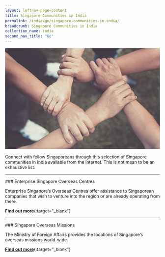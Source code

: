 ```yaml
---
layout: leftnav-page-content
title: Singapore Communities in India
permalink: /india/go/singapore-communities-in-india/
breadcrumb: Singapore Communities in India
collection_name: india
second_nav_title: "Go"
---
```


![banner-singapore-communities-in-india](\images\china\sg-communities-new.jpg)

Connect with fellow Singaporeans through this selection of Singapore communities in India available from the Internet. This is not mean to be an exhaustive list. 

<hr/>
### Enterprise Singapore Overseas Centres

Enterprise Singapore’s Overseas Centres offer assistance to Singaporean companies that wish to venture into the region or are already operating from there.

[**Find out more**](https://www.enterprisesg.gov.sg/contact/overseas-centres){:target="_blank"}


<hr/>
### Singapore Overseas Missions

The Ministry of Foreign Affairs provides the locations of Singapore’s overseas missions world-wide.

[**Find out more**](https://www.mfa.gov.sg/Overseas-Missions){:target="_blank"}